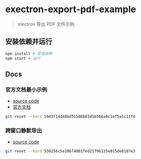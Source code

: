 # exectron-export-pdf-example

> electron 导出 PDF 文件示例

## 安装依赖并运行

```bash
npm install # 安装依赖
npm start # 运行
```

## Docs

### 官方文档最小示例

- [source code](https://github.com/Wxh16144/exectron-export-pdf-example/tree/5943f14d48bd51508b03d1b566a0c1ef5e5c11fd)
- [官方文档](https://www.electronjs.org/docs/latest/api/web-contents#contentsprinttopdfoptions)

```bash
git reset --hard 5943f14d48bd51508b03d1b566a0c1ef5e5c11fd
```

### 跨窗口静默导出

- [source code](https://github.com/Wxh16144/exectron-export-pdf-example/commit/530256c5e10674001fed21f96335e015de0187e3)

```bash
git reset --hard 530256c5e10674001fed21f96335e015de0187e3
```
